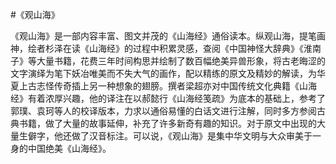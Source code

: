 #《观山海》


《观山海》是一部内容丰富、图文并茂的《山海经》通俗读本。纵观山海，提笔画神，绘者杉泽在读《山海经》的过程中积累灵感，查阅《中国神怪大辞典》《淮南子》等大量书籍，花费三年时间构思并绘制了数百幅绝美异兽形象，将古老晦涩的文字演绎为笔下妖冶唯美而不失大气的画作，配以精练的原文及精妙的解读，为华夏上古志怪传奇插上另一种想象的翅膀。撰者梁超亦对中国传统文化典籍《山海经》有着浓厚兴趣，他的译注在以郝懿行《山海经笺疏》为底本的基础上，参考了郭璞、袁珂等人的校译版本，力求以通俗易懂的白话文进行注解，同时多方参阅古典书籍，做了大量的故事延伸，补充了许多新奇有趣的知识。对于原文中出现的大量生僻字，他还做了汉音标注。可以说，《观山海》是集中华文明与大众审美于一身的中国绝美《山海经》。


